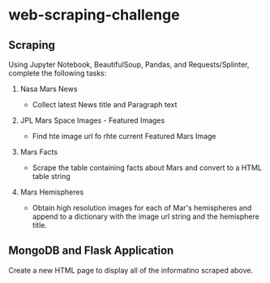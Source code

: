 # web-scraping-challenge

## Scraping 
Using Jupyter Notebook, BeautifulSoup, Pandas, and Requests/Splinter, complete the following tasks:

1. Nasa Mars News
    - Collect latest News title and Paragraph text

2. JPL Mars Space Images - Featured Images
    - Find hte image url fo rhte current Featured Mars Image

3. Mars Facts
    - Scrape the table containing facts about Mars and convert to a HTML table string

4. Mars Hemispheres
    - Obtain high resolution images for each of Mar's hemispheres and append to a dictionary with the image url string and the hemisphere title.


## MongoDB and Flask Application 
Create a new HTML page to display all of the informatino scraped above. 
